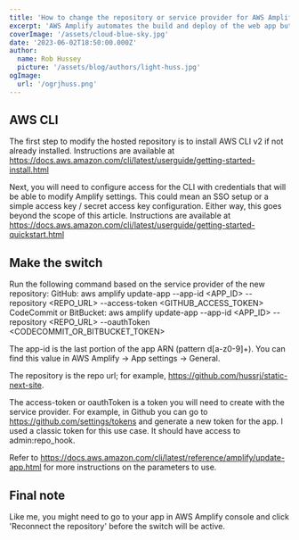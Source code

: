 ```yaml
---
title: 'How to change the repository or service provider for AWS Amplify'
excerpt: 'AWS Amplify automates the build and deploy of the web app but it can be tricky to switch over to a different repository or provider when needed.'
coverImage: '/assets/cloud-blue-sky.jpg'
date: '2023-06-02T18:50:00.000Z'
author:
  name: Rob Hussey
  picture: '/assets/blog/authors/light-huss.jpg'
ogImage:
  url: '/ogrjhuss.png'
---
```


## AWS CLI
The first step to modify the hosted repository is to install AWS CLI v2 if not already installed. Instructions are available at https://docs.aws.amazon.com/cli/latest/userguide/getting-started-install.html

Next, you will need to configure access for the CLI with credentials that will be able to modify Amplify settings. This could mean an SSO setup or a simple access key / secret access key configuration. Either way, this goes beyond the scope of this article. Instructions are available at https://docs.aws.amazon.com/cli/latest/userguide/getting-started-quickstart.html

## Make the switch
Run the following command based on the service provider of the new repository:
GitHub:
     aws amplify update-app --app-id <APP_ID> --repository <REPO_URL> --access-token <GITHUB_ACCESS_TOKEN>
CodeCommit or BitBucket:
     aws amplify update-app --app-id <APP_ID> --repository <REPO_URL> --oauthToken <CODECOMMIT_OR_BITBUCKET_TOKEN>

The app-id is the last portion of the app ARN (pattern d[a-z0-9]+). You can find this value in AWS Amplify -> App settings -> General.

The repository is the repo url; for example, https://github.com/hussrj/static-next-site.

The access-token or oauthToken is a token you will need to create with the service provider. For example, in Github you can go to https://github.com/settings/tokens and generate a new token for the app. I used a classic token for this use case. It should have access to admin:repo_hook.

Refer to https://docs.aws.amazon.com/cli/latest/reference/amplify/update-app.html for more instructions on the parameters to use.

## Final note
Like me, you might need to go to your app in AWS Amplify console and click 'Reconnect the repository' before the switch will be active.